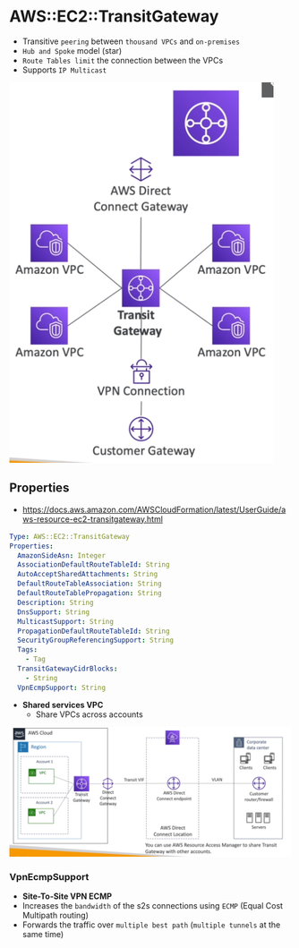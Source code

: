 # AWS::EC2::TransitGateway

- Transitive `peering` between `thousand VPCs` and `on-premises`
- `Hub and Spoke` model (star)
- `Route Tables limit` the connection between the VPCs
- Supports `IP Multicast`

![Transit Gateway](.images/vpc-transit-gateway.png)

## Properties

- <https://docs.aws.amazon.com/AWSCloudFormation/latest/UserGuide/aws-resource-ec2-transitgateway.html>

```yaml
Type: AWS::EC2::TransitGateway
Properties:
  AmazonSideAsn: Integer
  AssociationDefaultRouteTableId: String
  AutoAcceptSharedAttachments: String
  DefaultRouteTableAssociation: String
  DefaultRouteTablePropagation: String
  Description: String
  DnsSupport: String
  MulticastSupport: String
  PropagationDefaultRouteTableId: String
  SecurityGroupReferencingSupport: String
  Tags:
    - Tag
  TransitGatewayCidrBlocks:
    - String
  VpnEcmpSupport: String
```

- **Shared services VPC**
  - Share VPCs across accounts

![Transit Gateway](.images/vpc-transit-gateway-sharing.png)

### VpnEcmpSupport

- **Site-To-Site VPN ECMP**
- Increases the `bandwidth` of the s2s connections using `ECMP` (Equal Cost Multipath routing)
- Forwards the traffic over `multiple best path` (`multiple tunnels` at the same time)
